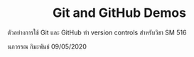 <h1 align=center>Git and GitHub Demos</h1>

ตัวอย่างการใช้ Git และ GitHub ทำ version controls
สำหรับวิชา SM 516

นภวรรณ กิมะพันธ์ 
09/05/2020
